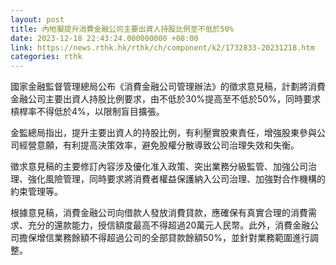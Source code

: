 ```yaml
---
layout: post
title: 內地擬提升消費金融公司主要出資人持股比例至不低於50%
date: 2023-12-18 22:43:24.000000000 +08:00
link: https://news.rthk.hk/rthk/ch/component/k2/1732833-20231218.htm
categories: rthk
---
```


國家金融監督管理總局公布《消費金融公司管理辦法》的徵求意見稿，計劃將消費金融公司主要出資人持股比例要求，由不低於30%提高至不低於50%，同時要求槓桿率不得低於4%，以限制盲目擴張。

金監總局指出，提升主要出資人的持股比例，有利壓實股東責任，增強股東參與公司經營意願，有利提高決策效率，避免股權分散導致公司治理失效和失衡。

徵求意見稿的主要修訂內容涉及優化准入政策、突出業務分級監管、加強公司治理、強化風險管理，同時要求將消費者權益保護納入公司治理、加強對合作機構的約束管理等。

根據意見稿，消費金融公司向借款人發放消費貸款，應確保有真實合理的消費需求、充分的還款能力，授信額度最高不得超過20萬元人民幣。此外，消費金融公司擔保增信業務餘額不得超過公司的全部貸款餘額50%，並針對業務範圍進行調整。
